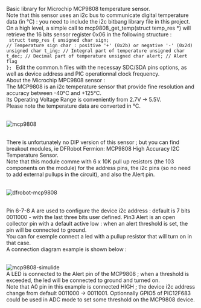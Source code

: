 Basic library for Microchip MCP9808 temperature sensor.<br>
Note that this sensor uses an i2c bus to communicate digital temperature data (in °C) : you need to include the i2c bitbang library file in this project.<br>
On a high level, a simple call to mcp9808_get_temp(struct temp_res *) will retrieve the 16 bits sensor register 0x06 in the following structure :<br>
<code>
struct temp_res {
    unsigned char sign;    // Temperature sign char : positive '+' (0x2b) or negative '-' (0x2d)
    unsigned char t_ing;  // Integral part of temperature
    unsigned char t_dec;  // Decimal part of temperature
    unsigned char alert;  // Alert flag
};
</code>
Edit the common.h files with the necessay SDC/SDA pins options, as well as device address and PIC operationnal clock frequency.
<br>
About the Microchip MPC9808 sensor :<br>
The MCP9808 is an i2c temperature sensor that provide fine resolution and accuracy between -40°C and +125°C.<br>
Its Operating Voltage Range is conveniently from 2.7V -> 5.5V.<br>
Please note the temperature data are converted in °C.<br>
<br>

![mcp9808](https://github.com/user-attachments/assets/10d21a26-8c0a-46c2-a960-f89ce13a9531)

<br>
There is unfortunately no DIP version of this sensor ; but you can find breakout modules, ie DFRobot Fermion: MCP9808 High Accuracy I2C Temperature Sensor.<br>
Note that this module comme with 6 x 10K pull up resistors (the 103 components on the module) for the address pins, the i2c pins (so no need to add external pullups in the circuit), and also the Alert pin.<br>
<br>

![dfrobot-mcp9808](https://github.com/user-attachments/assets/c417b6a4-3a56-4c23-950e-5372ed879ee4)

<br>
Pin 6-7-8 A are used to configure the device i2c address : default is 7 bits 0011000 - with the last three bits user defined.
Pin3 Alert is an open collector pin with a default active low : when an alert threshold is set, the pin will be connected to ground.<br>
You can for exemple connect a led with a pullup resistor that will turn on in that case.<br>
A connection diagram example is shown below :<br>
<br>

![mcp9808-simulide](https://github.com/user-attachments/assets/24c0b5d8-a4a0-4332-ac63-6d5e32da6131)
<br>
A LED is connected to the Alert pin of the MCP9808 ; when a threshold is exceeded, the led will be connected to ground and turned on.<br>
Note that A0 pin in this example is connected HIGH ; the device i2c address change from default 0011000 -> 0011001.
Optionnally GPIO5 of PIC12F683 could be used in ADC mode to set some threshold on the MCP9808 device.

